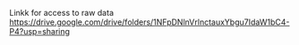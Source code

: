 Linkk for access to raw data https://drive.google.com/drive/folders/1NFpDNlnVrlnctauxYbgu7IdaW1bC4-P4?usp=sharing
